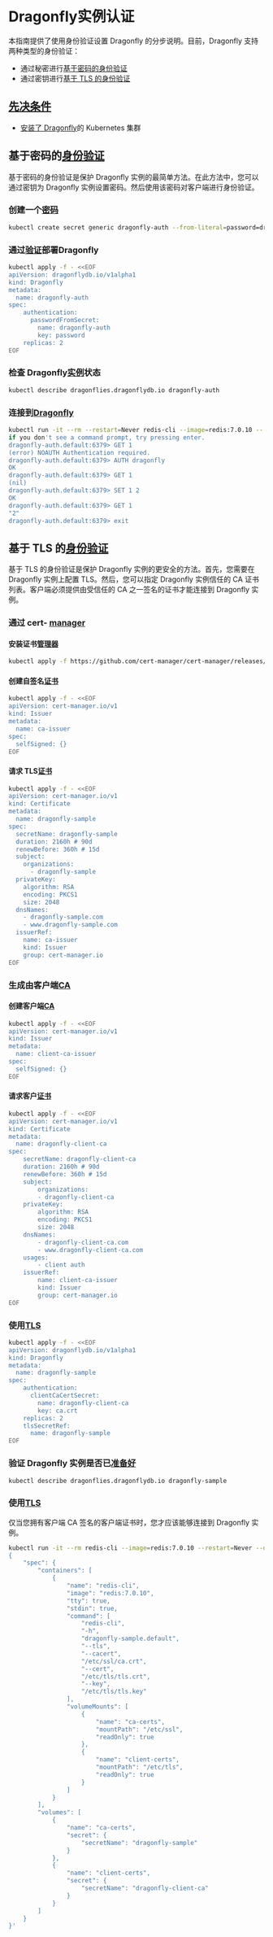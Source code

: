 # Dragonfly实例认证
本指南提供了使用身份验证设置 Dragonfly 的分步说明。目前，Dragonfly 支持两种类型的身份验证：

* 通过秘密进行[基于密码的身份验证](https://www.dragonflydb.io/docs/managing-dragonfly/operator/authentication#password-based-authentication)
* 通过密钥进行[基于 TLS 的身份验证](https://www.dragonflydb.io/docs/managing-dragonfly/operator/authentication#tls-based-authentication)

## [先决条件](https://www.dragonflydb.io/docs/managing-dragonfly/operator/authentication#prerequisites "Direct link to Prerequisites")
* [安装了 Dragonfly](https://www.dragonflydb.io/docs/managing-dragonfly/operator/installation)的 Kubernetes 集群

## 基于密码的[身份验证](https://www.dragonflydb.io/docs/managing-dragonfly/operator/authentication#password-based-authentication "直接链接到基于密码的身份验证")
基于密码的身份验证是保护 Dragonfly 实例的最简单方法。在此方法中，您可以通过密钥为 Dragonfly 实例设置密码。然后使用该密码对客户端进行身份验证。

### 创建一个[密码](https://www.dragonflydb.io/docs/managing-dragonfly/operator/authentication#create-a-secret "直接链接到创建秘密")
```bash
kubectl create secret generic dragonfly-auth --from-literal=password=dragonfly
```
### 通过[验证](https://www.dragonflydb.io/docs/managing-dragonfly/operator/authentication#deploy-dragonfly-with-authentication%20%22%E9%80%9A%E8%BF%87%E8%BA%AB%E4%BB%BD%E9%AA%8C%E8%AF%81%E7%9B%B4%E6%8E%A5%E9%93%BE%E6%8E%A5%E5%88%B0%20Deploy%20Dragonfly%22)部署Dragonfly
```bash
kubectl apply -f - <<EOF
apiVersion: dragonflydb.io/v1alpha1
kind: Dragonfly
metadata:
  name: dragonfly-auth
spec:
    authentication:
      passwordFromSecret:
        name: dragonfly-auth
        key: password
    replicas: 2
EOF
```
### 检查 Dragonfly[实例](https://www.dragonflydb.io/docs/managing-dragonfly/operator/authentication#check-the-status-of-the-dragonfly-instance%20%22%E7%9B%B4%E6%8E%A5%E9%93%BE%E6%8E%A5%E5%88%B0%E6%A3%80%E6%9F%A5%20Dragonfly%20%E5%AE%9E%E4%BE%8B%E7%9A%84%E7%8A%B6%E6%80%81%22)状态
```bash
kubectl describe dragonflies.dragonflydb.io dragonfly-auth
```
### 连接到[Dragonfly](https://www.dragonflydb.io/docs/managing-dragonfly/operator/authentication#connecting-to-dragonfly "直接链接到“连接到 Dragonfly”")
```bash
kubectl run -it --rm --restart=Never redis-cli --image=redis:7.0.10 -- redis-cli -h dragonfly-auth.default
if you don't see a command prompt, try pressing enter.
dragonfly-auth.default:6379> GET 1
(error) NOAUTH Authentication required. 
dragonfly-auth.default:6379> AUTH dragonfly
OK
dragonfly-auth.default:6379> GET 1
(nil)
dragonfly-auth.default:6379> SET 1 2
OK
dragonfly-auth.default:6379> GET 1
"2"
dragonfly-auth.default:6379> exit
```
## 基于 TLS 的[身份验证](https://www.dragonflydb.io/docs/managing-dragonfly/operator/authentication#tls-based-authentication "直接链接到基于 TLS 的身份验证")
基于 TLS 的身份验证是保护 Dragonfly 实例的更安全的方法。首先，您需要在 Dragonfly 实例上配置 TLS。然后，您可以指定 Dragonfly 实例信任的 CA 证书列表。客户端必须提供由受信任的 CA 之一签名的证书才能连接到 Dragonfly 实例。

### 通过 cert- [manager](https://www.dragonflydb.io/docs/managing-dragonfly/operator/authentication#create-a-tls-secret-for-dragonfly-through-cert-manager "通过 cert-manager 为 Dragonfly 创建 TLS 密钥的直接链接")
#### 安装证书[管理器](https://www.dragonflydb.io/docs/managing-dragonfly/operator/authentication#install-cert-manager "直接链接到安装证书管理器")
```bash
kubectl apply -f https://github.com/cert-manager/cert-manager/releases/download/v1.13.0/cert-manager.yaml
```
#### 创建自签名[证书](https://www.dragonflydb.io/docs/managing-dragonfly/operator/authentication#create-a-self-signed-certificate "创建自签名证书的直接链接")
```bash
kubectl apply -f - <<EOF
apiVersion: cert-manager.io/v1
kind: Issuer
metadata:
  name: ca-issuer
spec:
  selfSigned: {}
EOF
```
#### 请求 TLS[证书](https://www.dragonflydb.io/docs/managing-dragonfly/operator/authentication#request-a-tls-certificate "请求 TLS 证书的直接链接")
```bash
kubectl apply -f - <<EOF
apiVersion: cert-manager.io/v1
kind: Certificate
metadata:
  name: dragonfly-sample
spec:
  secretName: dragonfly-sample
  duration: 2160h # 90d
  renewBefore: 360h # 15d
  subject:
    organizations:
      - dragonfly-sample
  privateKey:
    algorithm: RSA
    encoding: PKCS1
    size: 2048
  dnsNames:
    - dragonfly-sample.com
    - www.dragonfly-sample.com
  issuerRef:
    name: ca-issuer
    kind: Issuer
    group: cert-manager.io
EOF
```
### 生成由客户端[CA](https://www.dragonflydb.io/docs/managing-dragonfly/operator/authentication#generate-a-client-certificate-signed-by-a-client-ca "生成由客户端 CA 签名的客户端证书的直接链接")
#### 创建客户端[CA](https://www.dragonflydb.io/docs/managing-dragonfly/operator/authentication#create-a-client-ca "直接链接到创建客户端 CA")
```bash
kubectl apply -f - <<EOF
apiVersion: cert-manager.io/v1
kind: Issuer
metadata:
  name: client-ca-issuer
spec:
  selfSigned: {}
EOF

```
#### 请求客户[证书](https://www.dragonflydb.io/docs/managing-dragonfly/operator/authentication#request-a-client-certificate%20%22%E8%AF%B7%E6%B1%82%E5%AE%A2%E6%88%B7%E7%AB%AF%E8%AF%81%E4%B9%A6%E7%9A%84%E7%9B%B4%E6%8E%A5%E9%93%BE%E6%8E%A5%22)
```bash
kubectl apply -f - <<EOF
apiVersion: cert-manager.io/v1
kind: Certificate
metadata:
  name: dragonfly-client-ca
spec:
    secretName: dragonfly-client-ca
    duration: 2160h # 90d
    renewBefore: 360h # 15d
    subject:
        organizations:
        - dragonfly-client-ca
    privateKey:
        algorithm: RSA
        encoding: PKCS1
        size: 2048
    dnsNames:
        - dragonfly-client-ca.com
        - www.dragonfly-client-ca.com
    usages:
        - client auth
    issuerRef:
        name: client-ca-issuer
        kind: Issuer
        group: cert-manager.io
EOF
```
### 使用[TLS](https://www.dragonflydb.io/docs/managing-dragonfly/operator/authentication#create-a-dragonfly-instance-with-tls "使用 TLS 创建 Dragonfly 实例的直接链接")
```bash
kubectl apply -f - <<EOF
apiVersion: dragonflydb.io/v1alpha1
kind: Dragonfly
metadata:
  name: dragonfly-sample
spec:
    authentication:
      clientCaCertSecret:
        name: dragonfly-client-ca
        key: ca.crt
    replicas: 2
    tlsSecretRef:
      name: dragonfly-sample
EOF
```
### 验证 Dragonfly 实例是否已[准备好](https://www.dragonflydb.io/docs/managing-dragonfly/operator/authentication#verify-the-dragonfly-instance-is-ready "验证 Dragonfly 实例是否准备就绪的直接链接")
```bash
kubectl describe dragonflies.dragonflydb.io dragonfly-sample
```
### 使用[TLS](https://www.dragonflydb.io/docs/managing-dragonfly/operator/authentication#connecting-to-dragonfly-with-tls "直接链接到使用 TLS 连接到 Dragonfly")
仅当您拥有客户端 CA 签名的客户端证书时，您才应该能够连接到 Dragonfly 实例。

```bash
kubectl run -it --rm redis-cli --image=redis:7.0.10 --restart=Never --overrides='
{
    "spec": {
        "containers": [
            {
                "name": "redis-cli",
                "image": "redis:7.0.10",
                "tty": true,
                "stdin": true,
                "command": [
                    "redis-cli",
                    "-h",
                    "dragonfly-sample.default",
                    "--tls",
                    "--cacert",
                    "/etc/ssl/ca.crt",
                    "--cert",
                    "/etc/tls/tls.crt",
                    "--key",
                    "/etc/tls/tls.key"
                ],
                "volumeMounts": [
                    {
                        "name": "ca-certs",
                        "mountPath": "/etc/ssl",
                        "readOnly": true
                    },
                    {
                        "name": "client-certs",
                        "mountPath": "/etc/tls",
                        "readOnly": true
                    }
                ]
            }
        ],
        "volumes": [
            {
                "name": "ca-certs",
                "secret": {
                    "secretName": "dragonfly-sample"
                }
            },
            {
                "name": "client-certs",
                "secret": {
                    "secretName": "dragonfly-client-ca"
                }
            }
        ]
    }
}'
```
